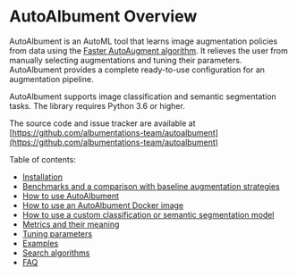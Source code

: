 # AutoAlbument Overview

AutoAlbument is an AutoML tool that learns image augmentation policies from data using the [Faster AutoAugment algorithm](https://arxiv.org/abs/1911.06987). It relieves the user from manually selecting augmentations and tuning their parameters. AutoAlbument provides a complete ready-to-use configuration for an augmentation pipeline.

AutoAlbument supports image classification and semantic segmentation tasks. The library requires Python 3.6 or higher.

The source code and issue tracker are available at [https://github.com/albumentations-team/autoalbument](https://github.com/albumentations-team/autoalbument)


Table of contents:

- [Installation](installation.md)
- [Benchmarks and a comparison with baseline augmentation strategies](benchmarks.md)
- [How to use AutoAlbument](how_to_use.md)
- [How to use an AutoAlbument Docker image](docker.md)
- [How to use a custom classification or semantic segmentation model](custom_model.md)
- [Metrics and their meaning](metrics.md)
- [Tuning parameters](tuning_parameters.md)
- [Examples](examples/list.md)
- [Search algorithms](search_algorithms.md)
- [FAQ](faq.md)
